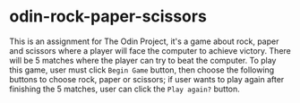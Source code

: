 # odin-rock-paper-scissors
This is an assignment for The Odin Project, it's a game about rock, paper and scissors where a player will face the computer to achieve victory. There will be 5 matches where the player can try to beat the computer. To play this game, user must click `Begin Game` button, then choose the following buttons to choose rock, paper or scissors; if user wants to play again after finishing the 5 matches, user can click the `Play again?` button.
